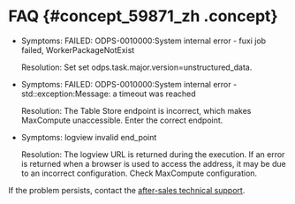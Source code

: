 # FAQ {#concept_59871_zh .concept}

-   Symptoms: FAILED: ODPS-0010000:System internal error - fuxi job failed, WorkerPackageNotExist

    Resolution: Set set odps.task.major.version=unstructured\_data.

-   Symptoms: FAILED: ODPS-0010000:System internal error - std::exception:Message: a timeout was reached

    Resolution: The Table Store endpoint is incorrect, which makes MaxCompute unaccessible. Enter the correct endpoint.

-   Symptoms: logview invalid end\_point

    Resolution: The logview URL is returned during the execution. If an error is returned when a browser is used to access the address, it may be due to an incorrect configuration. Check MaxCompute configuration.


If the problem persists, contact the [after-sales technical support](https://selfservice.console.aliyun.com/ticket/createIndex).

